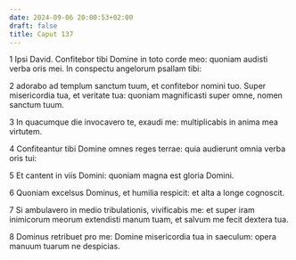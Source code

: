 ```yaml
---
date: 2024-09-06 20:00:53+02:00
draft: false
title: Caput 137
---
```





1 Ipsi David. Confitebor tibi Domine in toto corde meo: quoniam audisti verba oris mei. In conspectu angelorum psallam tibi:

2 adorabo ad templum sanctum tuum, et confitebor nomini tuo. Super misericordia tua, et veritate tua: quoniam magnificasti super omne, nomen sanctum tuum.

3 In quacumque die invocavero te, exaudi me: multiplicabis in anima mea virtutem.

4 Confiteantur tibi Domine omnes reges terrae: quia audierunt omnia verba oris tui:

5 Et cantent in viis Domini: quoniam magna est gloria Domini.

6 Quoniam excelsus Dominus, et humilia respicit: et alta a longe cognoscit.

7 Si ambulavero in medio tribulationis, vivificabis me: et super iram inimicorum meorum extendisti manum tuam, et salvum me fecit dextera tua.

8 Dominus retribuet pro me: Domine misericordia tua in saeculum: opera manuum tuarum ne despicias.

